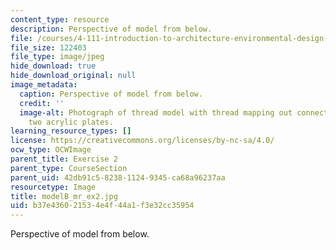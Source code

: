 ```yaml
---
content_type: resource
description: Perspective of model from below.
file: /courses/4-111-introduction-to-architecture-environmental-design-spring-2014/b37e436021534e4f44a1f3e32cc35954_modelB_mr_ex2.jpg
file_size: 122403
file_type: image/jpeg
hide_download: true
hide_download_original: null
image_metadata:
  caption: Perspective of model from below.
  credit: ''
  image-alt: Photograph of thread model with thread mapping out connections between
    two acrylic plates.
learning_resource_types: []
license: https://creativecommons.org/licenses/by-nc-sa/4.0/
ocw_type: OCWImage
parent_title: Exercise 2
parent_type: CourseSection
parent_uid: 42db91c5-8238-1124-9345-ca68a96237aa
resourcetype: Image
title: modelB_mr_ex2.jpg
uid: b37e4360-2153-4e4f-44a1-f3e32cc35954
---
```

Perspective of model from below.